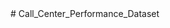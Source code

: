 <head># Call_Center_Performance_Dataset<head/><br/>
<title>Overview<br/>
<p>This repository contains Python code for analyzing the Call Center Performance Dataset. The dataset includes information about incoming calls, abandonment rates, service levels, and other relevant metrics for a call center.<br/>

Code Explanation<br/>
1. Data Loading and Exploration<br/>
The script starts by loading the dataset from a CSV file into a Pandas DataFrame. Basic exploration is performed using info(), shape, duplicated().sum(), and describe() to understand the structure and characteristics of the data.<br/>
2. Data Cleaning<br/>
The 'Index' column is dropped from the DataFrame.<br/>
3. Date and Time Conversion<br/>
Date and time columns are converted to datetime format for analysis. Subsequently, these datetime values are converted to decimal format for statistical calculations.<br/>
4. Data Type Conversion<br/>
Percentage columns ('Answer Rate' and 'Service Level (20 Seconds)') are cleaned and converted to float data type.<br/>
5. Data Visualization<br/>
Matplotlib and Seaborn are used to create histograms, scatter plots, and heatmaps for visualizing the distribution and relationships within the dataset.<br/>
6. Linear Regression<br/>
Simple linear regression is performed to analyze the relationship between 'Abandoned Calls' and 'Incoming Calls'. Additionally, multiple linear regression is used to predict 'Abandoned Calls' based on other variables.<br/>
7. Evaluation Metrics<br/>
The R-squared value is calculated for simple linear regression, and the accuracy is computed for multiple linear regression.<br/>
8. Additional Visualizations<br/>
Scatter plots are generated to visualize relationships between various variables. Specific scatter plots highlight the impact of 'Abandoned Calls' on other metrics.<br/>
9. Histogram Plot<br/>
A histogram plot is created to visualize the distribution of 'Service Level (20 Seconds)'.<br/>
Usage<br/>
Ensure you have Python and the required libraries installed (Pandas, NumPy, Matplotlib, Seaborn, and scikit-learn).<br/>
Clone the repository.<br/>
Run the script in a Jupyter Notebook or any Python environment.<br/>
Contributing<br/>
Feel free to contribute by opening issues or submitting pull requests.<br/></p>
